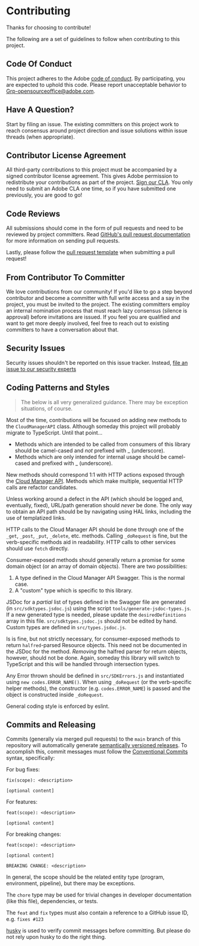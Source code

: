 # Contributing

Thanks for choosing to contribute!

The following are a set of guidelines to follow when contributing to this project.

## Code Of Conduct

This project adheres to the Adobe [code of conduct](../CODE_OF_CONDUCT.md). By participating,
you are expected to uphold this code. Please report unacceptable behavior to
[Grp-opensourceoffice@adobe.com](mailto:Grp-opensourceoffice@adobe.com).

## Have A Question?

Start by filing an issue. The existing committers on this project work to reach
consensus around project direction and issue solutions within issue threads
(when appropriate).

## Contributor License Agreement

All third-party contributions to this project must be accompanied by a signed contributor
license agreement. This gives Adobe permission to redistribute your contributions
as part of the project. [Sign our CLA](http://opensource.adobe.com/cla.html). You
only need to submit an Adobe CLA one time, so if you have submitted one previously,
you are good to go!

## Code Reviews

All submissions should come in the form of pull requests and need to be reviewed
by project committers. Read [GitHub's pull request documentation](https://help.github.com/articles/about-pull-requests/)
for more information on sending pull requests.

Lastly, please follow the [pull request template](PULL_REQUEST_TEMPLATE.md) when
submitting a pull request!

## From Contributor To Committer

We love contributions from our community! If you'd like to go a step beyond contributor
and become a committer with full write access and a say in the project, you must
be invited to the project. The existing committers employ an internal nomination
process that must reach lazy consensus (silence is approval) before invitations
are issued. If you feel you are qualified and want to get more deeply involved,
feel free to reach out to existing committers to have a conversation about that.

## Security Issues

Security issues shouldn't be reported on this issue tracker. Instead, [file an issue to our security experts](https://helpx.adobe.com/security/alertus.html)

## Coding Patterns and Styles

> The below is all very generalized guidance. There may be exception situations, of course.

Most of the time, contributions will be focused on adding new methods to the `CloudManagerAPI` class. Although someday this project will probably migrate to TypeScript. Until that point...

* Methods which are intended to be called from consumers of this library should be camel-cased and *not* prefixed with _ (underscore).
* Methods which are only intended for internal usage should be camel-cased and prefixed with _ (underscore).

New methods should correspond 1:1 with HTTP actions exposed through the [Cloud Manager API](https://www.adobe.io/apis/experiencecloud/cloud-manager/docs.html). Methods which make multiple, sequential HTTP calls are refactor candidates.

Unless working around a defect in the API (which should be logged and, eventually, fixed), URL/path generation should *never* be done. The only way to obtain an API path should be by navigating using HAL links, including the use of templatized links.

HTTP calls to the Cloud Manager API should be done through one of the `_get`, `_post`, `_put`, `_delete`, etc. methods. Calling `_doRequest` is fine, but the verb-specific methods aid in readability. HTTP calls to other services should use `fetch` directly.

Consumer-exposed methods should generally return a promise for some domain object (or an array of domain objects). There are two possibilities:

1. A type defined in the Cloud Manager API Swagger. This is the normal case.
2. A "custom" type which is specific to this library.

JSDoc for a _partial_ list of types defined in the Swagger file are generated (in `src/sdktypes.jsdoc.js`) using the script `tools/generate-jsdoc-types.js`. If a new generated type is needed, please update the `desiredDefinitions` array in this file. `src/sdktypes.jsdoc.js` should not be edited by hand. Custom types are defined in `src/types.jsdoc.js`.

Is is fine, but not strictly necessary, for consumer-exposed methods to return `halfred`-parsed Resource objects. This need not be documented in the JSDoc for the method. _Removing_ the halfred parser for return objects, however, should not be done. Again, someday this library will switch to TypeScript and this will be handled through intersection types.

Any Error thrown should be defined in `src/SDKErrors.js` and instantiated using `new codes.ERROR_NAME()`. When using `_doRequest` (or the verb-specific helper methods), the constructor (e.g. `codes.ERROR_NAME`) is passed and the object is constructed inside `_doRequest`.

General coding style is enforced by eslint. 

## Commits and Releasing

Commits (generally via merged pull requests) to the `main` branch of this repository will automatically generate [semantically versioned releases](https://github.com/semantic-release). To accomplish this, commit messages must follow the [Conventional Commits](https://www.conventionalcommits.org/en/v1.0.0/) syntax, specifically:

For bug fixes:
```
fix(scope): <description>

[optional content]
```

For features:
```
feat(scope): <description>

[optional content]
```

For breaking changes:
```
feat(scope): <description>

[optional content]

BREAKING CHANGE: <description>
```

In general, the scope should be the related entity type (program, environment, pipeline), but there may be exceptions.

The `chore` type may be used for trivial changes in developer documentation (like this file), dependencies, or tests.

The `feat` and `fix` types must also contain a reference to a GitHub issue ID, e.g. `fixes #123`

[husky](https://typicode.github.io/husky/) is used to verify commit messages before committing. But please do not rely upon husky to do the right thing.